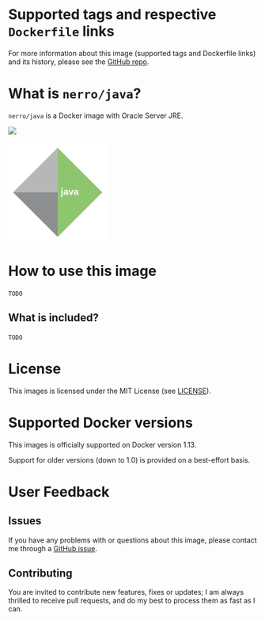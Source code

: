 # Supported tags and respective `Dockerfile` links

For more information about this image (supported tags and Dockerfile links) and
its history, please see the [GitHub repo](https://github.com/nerro/docker-images).


# What is `nerro/java`?

`nerro/java` is a Docker image with Oracle Server JRE.

[![](https://images.microbadger.com/badges/image/nerro/java:8u121-server-jre.svg)](https://microbadger.com/images/nerro/java)

![logo](https://raw.githubusercontent.com/nerro/docker-images/master/java/logo.png)


# How to use this image
`TODO`

## What is included?

`TODO`


# License

This images is licensed under the MIT License (see [LICENSE](https://github.com/nerro/docker-images/blob/master/LICENSE)).


# Supported Docker versions

This images is officially supported on Docker version 1.13.

Support for older versions (down to 1.0) is provided on a best-effort basis.


# User Feedback

## Issues

If you have any problems with or questions about this image, please contact me
 through a [GitHub issue](https://github.com/nerro/docker-images/issues).

## Contributing

You are invited to contribute new features, fixes or updates; I am always thrilled
to receive pull requests, and do my best to process them as fast as I can.

